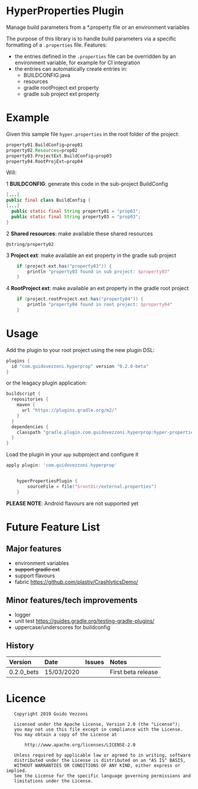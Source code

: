 # HyperProperties Plugin
Manage build parameters from a *.property file or an environment variables

The purpose of this library is to handle build parameters via a specific formatting of a `.properties` file.
Features:
* the entries defined in the `.properties` file can be overridden by an environment variable, for example for CI integration
* the entries can automatically create entries in:
  * BUILDCONFIG.java
  * resources
  * gradle rootProject ext property
  * gradle sub project ext property
  
  
# Example
Given this sample file `hyper.properties` in the root folder of the project:
```groovy
property01.BuildConfig=prop01
property02.Resources=prop02
property03.ProjectExt.BuildConfig=prop03
property04.RootProjExt=prop04
```
Will:

1 **BUILDCONFIG**: generate this code in the sub-project BuildConfig
```java
[...]
public final class BuildConfig {
[...]
  public static final String property01 = "prop01";
  public static final String property03 = "prop03";
}
``` 

2  **Shared resources**: make available these shared resources
```
@string/property02
``` 

3 **Project ext**: make available an ext property in the gradle sub project   
```groovy
    if (project.ext.has("property03")) {
        println "property03 found in sub project: $property03"
    }
```

4 **RootProject ext**: make available an ext property in the gradle root project   
   ```groovy
       if (project.rootProject.ext.has("property04")) {
           println "property04 found in root project: $property04"
       }
   ```


# Usage
Add the plugin to your root project using the new plugin DSL:
```groovy
plugins {
  id "com.guidovezzoni.hyperprop" version "0.2.0-beta"
}
```
or the leagacy plugin application:
```groovy
buildscript {
  repositories {
    maven {
      url "https://plugins.gradle.org/m2/"
    }
  }
  dependencies {
    classpath "gradle.plugin.com.guidovezzoni.hyperprop:hyper-properties:0.2.0-beta"
  }
}
```
Load the plugin in your `app` subproject and configure it
```groovy
apply plugin: 'com.guidovezzoni.hyperprop'


    hyperPropertiesPlugin {
        sourceFile = file("$rootDir/external.properties")
    }
```

**PLEASE NOTE**: Android flavours are not supported yet



# Future Feature List

## Major features
* environment variables
* ~~support gradle ext~~
* support flavours
* fabric https://github.com/plastiv/CrashlyticsDemo/

## Minor features/tech improvements
* logger
* unit test https://guides.gradle.org/testing-gradle-plugins/
* uppercase/underscores for buildconfig

## History

| Version     | Date       | Issues        | Notes                                      |
|:------------|:-----------|:--------------|:-------------------------------------------|
| 0.2.0_bets  | 15/03/2020 |               | First beta release                        |


# Licence
```
   Copyright 2019 Guido Vezzoni

   Licensed under the Apache License, Version 2.0 (the "License");
   you may not use this file except in compliance with the License.
   You may obtain a copy of the License at

       http://www.apache.org/licenses/LICENSE-2.0

   Unless required by applicable law or agreed to in writing, software
   distributed under the License is distributed on an "AS IS" BASIS,
   WITHOUT WARRANTIES OR CONDITIONS OF ANY KIND, either express or implied.
   See the License for the specific language governing permissions and
   limitations under the License.
```
